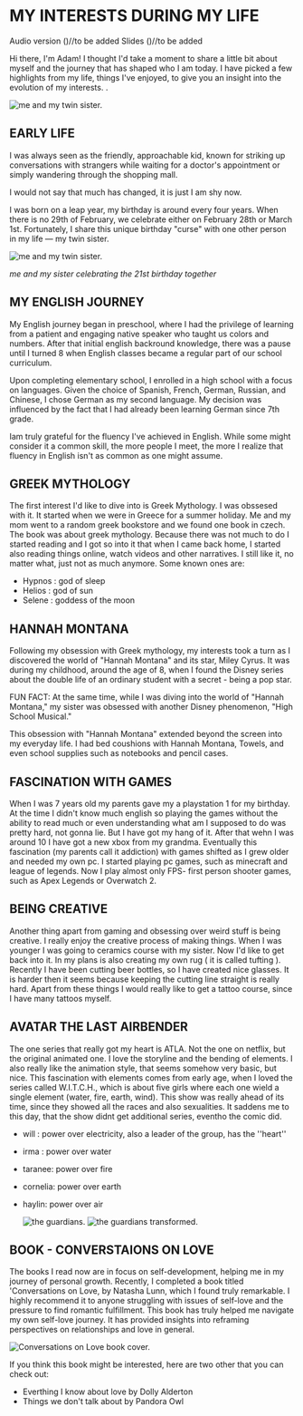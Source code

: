 # MY INTERESTS DURING MY LIFE

Audio version ()//to be added
Slides ()//to be added

Hi there, I'm Adam! I thought I'd take a moment to share a little bit about myself and the journey that has shaped who I am today. I have picked a few highlights from my life, things I've enjoyed, to give you an insight into the evolution of my interests. .

![me and my twin sister.](img/423695_399528213407446_1001039991_n.jpeg)

## EARLY LIFE

I was always seen as the friendly, approachable kid, known for striking up conversations with strangers while waiting for a doctor's appointment or simply wandering through the shopping mall. 

I would not say that much has changed, it is just I am shy now.

I was born on a leap year, my birthday is around every four years. When there is no 29th of February, we celebrate either on February 28th or March 1st.
Fortunately, I share this unique birthday "curse" with one other person in my life — my twin sister. 

![me and my twin sister.](img/FullSizeRender.jpg)

_me and my sister celebrating the 21st birthday together_


## MY ENGLISH JOURNEY

My English journey began in preschool, where I had the privilege of learning from a patient and engaging native speaker who taught us colors and numbers. After that initial english backround knowledge, there was a pause until I turned 8 when English classes became a regular part of our school curriculum. 

Upon completing elementary school, I enrolled in a high school with a focus on languages. Given the choice of Spanish, French, German, Russian, and Chinese, I chose German as my second language. My decision was influenced by the fact that I had already been learning German since 7th grade.

Iam truly grateful for the fluency I've achieved in English. While some might consider it a common skill, the more people I meet, the more I realize that fluency in English isn't as common as one might assume. 

## GREEK MYTHOLOGY

The first interest I'd like to dive into is Greek Mythology. I was obssesed with it. It started when we were in Greece for a summer holiday. Me and my mom went to a random greek bookstore and we found one book in czech. The book was about greek mythology. Because there was not much to do I started reading and I got so into it that when I came back home, I started also reading things online, watch videos and other narratives. I still like it, no matter what, just not as much anymore.
Some known ones are:
- Hypnos : god of sleep
- Helios : god of sun
- Selene : goddess of the moon


## HANNAH MONTANA
Following my obsession with Greek mythology, my interests took a turn as I discovered the world of "Hannah Montana" and its star, Miley Cyrus. It was during my childhood, around the age of 8, when I found the Disney series about the double life of an ordinary student with a secret - being a pop star.

FUN FACT: At the same time, while I was diving into the world of "Hannah Montana," my sister was obsessed with another Disney phenomenon, "High School Musical." 

This obsession with "Hannah Montana" extended beyond the screen into my everyday life. I had bed coushions with Hannah Montana, Towels, and even school supplies such as notebooks and pencil cases. 

## FASCINATION WITH GAMES
When I was 7 years old my parents gave my a playstation 1 for my birthday. At the time I didn't know much english so playing the games without the ability to read much or even understanding what am I supposed to do was pretty hard, not gonna lie. But I have got my hang of it. After that wehn I was around 10 I have got a new xbox from my grandma. Eventually this fascination (my parents call it addiction) with games shifted as I grew older and needed my own pc. I started playing pc games, such as minecraft and league of legends. Now I play almost only FPS- first person shooter games, such as Apex Legends or Overwatch 2.

## BEING CREATIVE
Another thing apart from gaming and obsessing over weird stuff is being creative. I really enjoy the creative process of making things. When I was younger I was going to ceramics course with my sister. Now I'd like to get back into it. In my plans is also creating my own rug ( it is called tufting ). Recently I have been cutting beer bottles, so I have created nice glasses. It is harder then it seems because keeping the cutting line straight is really hard. Apart from these things I would really like to get a tattoo course, since I have many tattoos myself.

## AVATAR THE LAST AIRBENDER
The one series that really got my heart is ATLA. Not the one on netflix, but the original animated one. I love the storyline and the bending of elements. I also really like the animation style, that seems somehow very basic, but nice. This fascination with elements comes from early age, when I loved the series called W.I.T.C.H., which is about five girls where each one wield a single element (water, fire, earth, wind). This show was really ahead of its time, since they showed all the races and also sexualities. It saddens me to this day, that the show didnt get additional series, eventho the comic did. 

- will : power over electricity, also a leader of the group, has the ''heart''
- irma : power over water
- taranee: power over fire
- cornelia: power over earth
- haylin: power over air
  
  ![the guardians.](img/MV5BNmYxMTljNDgtY2U1My00MDUwLThmMGItNWVkOWNmOTZhOTY2XkEyXkFqcGdeQXVyNzE3ODExOTY@._V1_.jpg)
  ![the guardians transformed.](img/witch2.jpeg)


## BOOK - CONVERSTAIONS ON LOVE
The books I read now are in focus on self-development, helping me in my journey of personal growth. Recently, I completed a book titled 'Conversations on Love, by Natasha Lunn,  which I found truly remarkable. I highly recommend it to anyone struggling with issues of self-love and the pressure to find romantic fulfillment. This book has truly helped me navigate my own self-love journey. It has provided insights into reframing perspectives on relationships and love in general.

![Conversations on Love book cover.](img/61yEfBnIN7L._AC_UF1000,1000_QL80_.jpg)

If you think this book might be interested, here are two other that you can check out:
- Everthing I know about love by Dolly Alderton
- Things we don't talk about by Pandora Owl





